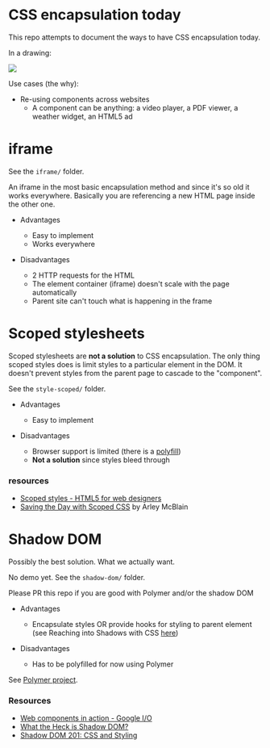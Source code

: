 CSS encapsulation today
=======================

This repo attempts to document the ways to have CSS encapsulation today.

In a drawing:

<img src="http://f.cl.ly/items/1L0R3x2o342T1F3K162J/Screen%20Shot%202013-06-15%20at%2011.15.19.png">

Use cases (the why):

* Re-using components across websites
  * A component can be anything: a video player, a PDF viewer, a weather widget, an HTML5 ad

# iframe 

See the `iframe/` folder.

An iframe in the most basic encapsulation method and since it's so old it works everywhere. Basically you are referencing a new HTML page inside the other one.

* Advantages
  * Easy to implement
  * Works everywhere

* Disadvantages
  * 2 HTTP requests for the HTML
  * The element container (iframe) doesn't scale with the page automatically
  * Parent site can't touch what is happening in the frame
  
# Scoped stylesheets

Scoped stylesheets are **not a solution** to CSS encapsulation. The only thing scoped styles does is limit styles to a particular element in the DOM. It doesn't prevent styles from the parent page to cascade to the "component".

See the `style-scoped/` folder.

* Advantages
  * Easy to implement
  
* Disadvantages
  * Browser support is limited (there is a <a href="https://github.com/thingsinjars/jQuery-Scoped-CSS-plugin">polyfill</a>)
  * **Not a solution** since styles bleed through

### resources

* <a href="http://www.html5forwebdesigners.com/semantics/index.html#scoped_styles">Scoped styles - HTML5 for web designers</a>
* <a href="http://css-tricks.com/saving-the-day-with-scoped-css/">Saving the Day with Scoped CSS</a> by Arley McBlain

# Shadow DOM

Possibly the best solution. What we actually want.

No demo yet. See the `shadow-dom/` folder.

Please PR this repo if you are good with Polymer and/or the shadow DOM

* Advantages 
  * Encapsulate styles OR provide hooks for styling to parent element (see Reaching into Shadows with CSS <a href="http://glazkov.com/2011/01/14/what-the-heck-is-shadow-dom/">here</a>)
  
* Disadvantages 
  * Has to be polyfilled for now using Polymer

See <a href="http://www.polymer-project.org/">Polymer project</a>.

### Resources

* <a href="http://www.youtube.com/watch?feature=player_embedded&v=0g0oOOT86NY#at=1777">Web components in action - Google I/O</a>
* <a href="http://glazkov.com/2011/01/14/what-the-heck-is-shadow-dom/">What the Heck is Shadow DOM?</a>
* <a href="http://www.html5rocks.com/en/tutorials/webcomponents/shadowdom-201/">Shadow DOM 201: CSS and Styling</a>
